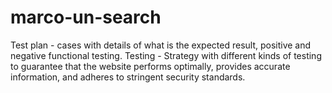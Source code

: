 # marco-un-search
Test plan - cases with details of what is the expected result, positive and negative functional testing.
Testing - Strategy with different kinds of testing to guarantee that the website performs optimally, provides accurate information, and adheres to stringent security standards.
